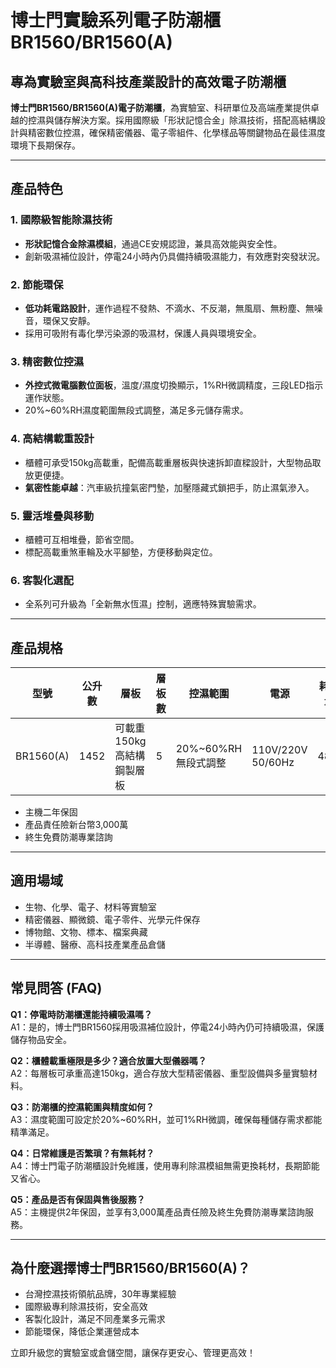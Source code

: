 # 博士門實驗系列電子防潮櫃 BR1560/BR1560(A)

## 專為實驗室與高科技產業設計的高效電子防潮櫃

**博士門BR1560/BR1560(A)電子防潮櫃**，為實驗室、科研單位及高端產業提供卓越的控濕與儲存解決方案。採用國際級「形狀記憶合金」除濕技術，搭配高結構設計與精密數位控濕，確保精密儀器、電子零組件、化學樣品等關鍵物品在最佳濕度環境下長期保存。

---

## 產品特色

### 1. 國際級智能除濕技術
- **形狀記憶合金除濕模組**，通過CE安規認證，兼具高效能與安全性。
- 創新吸濕補位設計，停電24小時內仍具備持續吸濕能力，有效應對突發狀況。

### 2. 節能環保
- **低功耗電路設計**，運作過程不發熱、不滴水、不反潮，無風扇、無粉塵、無噪音，環保又安靜。
- 採用可吸附有毒化學污染源的吸濕材，保護人員與環境安全。

### 3. 精密數位控濕
- **外控式微電腦數位面板**，溫度/濕度切換顯示，1%RH微調精度，三段LED指示運作狀態。
- 20%~60%RH濕度範圍無段式調整，滿足多元儲存需求。

### 4. 高結構載重設計
- 櫃體可承受150kg高載重，配備高載重層板與快速拆卸直樑設計，大型物品取放更便捷。
- **氣密性能卓越**：汽車級抗撞氣密門墊，加壓隱藏式鎖把手，防止濕氣滲入。

### 5. 靈活堆疊與移動
- 櫃體可互相堆疊，節省空間。
- 標配高載重煞車輪及水平腳墊，方便移動與定位。

### 6. 客製化選配
- 全系列可升級為「全新無水恆濕」控制，適應特殊實驗需求。

---

## 產品規格

| 型號         | 公升數 | 層板 | 層板數 | 控濕範圍       | 電源                   | 耗電量 | 外尺寸(mm)           | 內尺寸(mm)           |
|--------------|--------|------|--------|----------------|------------------------|--------|----------------------|----------------------|
| BR1560(A)    | 1452   | 可載重150kg高結構鋼製層板 | 5      | 20%~60%RH 無段式調整 | 110V/220V 50/60Hz    | 48W    | W1200 x H1951 x D700 | W1198 x H1795 x D698 |

- 主機二年保固
- 產品責任險新台幣3,000萬
- 終生免費防潮專業諮詢

---

## 適用場域

- 生物、化學、電子、材料等實驗室
- 精密儀器、顯微鏡、電子零件、光學元件保存
- 博物館、文物、標本、檔案典藏
- 半導體、醫療、高科技產業產品倉儲

---

## 常見問答 (FAQ)

**Q1：停電時防潮櫃還能持續吸濕嗎？**  
A1：是的，博士門BR1560採用吸濕補位設計，停電24小時內仍可持續吸濕，保護儲存物品安全。

**Q2：櫃體載重極限是多少？適合放置大型儀器嗎？**  
A2：每層板可承重高達150kg，適合存放大型精密儀器、重型設備與多量實驗材料。

**Q3：防潮櫃的控濕範圍與精度如何？**  
A3：濕度範圍可設定於20%~60%RH，並可1%RH微調，確保每種儲存需求都能精準滿足。

**Q4：日常維護是否繁瑣？有無耗材？**  
A4：博士門電子防潮櫃設計免維護，使用專利除濕模組無需更換耗材，長期節能又省心。

**Q5：產品是否有保固與售後服務？**  
A5：主機提供2年保固，並享有3,000萬產品責任險及終生免費防潮專業諮詢服務。

---

## 為什麼選擇博士門BR1560/BR1560(A)？

- 台灣控濕技術領航品牌，30年專業經驗
- 國際級專利除濕技術，安全高效
- 客製化設計，滿足不同產業多元需求
- 節能環保，降低企業運營成本

立即升級您的實驗室或倉儲空間，讓保存更安心、管理更高效！